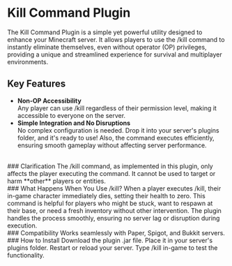 # Kill Command Plugin
The Kill Command Plugin is a simple yet powerful utility designed to enhance your Minecraft server. It allows players to use the /kill command to instantly eliminate themselves, even without operator (OP) privileges, providing a unique and streamlined experience for survival and multiplayer environments.
</br>
## Key Features
- **Non-OP Accessibility**</br>
Any player can use /kill regardless of their permission level, making it accessible to everyone on the server.
- **Simple Integration and No Disruptions**</br>
No complex configuration is needed. Drop it into your server's plugins folder, and it's ready to use!
Also, the command executes efficiently, ensuring smooth gameplay without affecting server performance.</br>
</br>
### Clarification
The /kill command, as implemented in this plugin, only affects the player executing the command. It cannot be used to target or harm **other** players or entities.
</br>
### What Happens When You Use /kill?
When a player executes /kill, their in-game character immediately dies, setting their health to zero.
This command is helpful for players who might be stuck, want to respawn at their base, or need a fresh inventory without other intervention.
The plugin handles the process smoothly, ensuring no server lag or disruption during execution.
</br>
### Compatibility
Works seamlessly with Paper, Spigot, and Bukkit servers.
</br>
### How to Install
Download the plugin .jar file.
Place it in your server's plugins folder.
Restart or reload your server.
Type /kill in-game to test the functionality.
